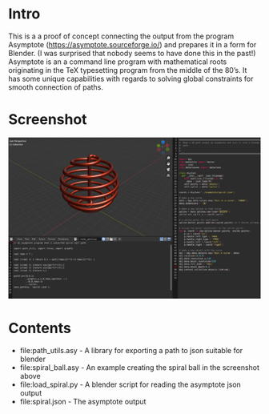 # Intro

This is a a proof of concept connecting the output from the program Asymptote
(https://asymptote.sourceforge.io/) and prepares it in a form for Blender. (I
was surprised that nobody seems to have done this in the past!) Asymptote is an
a command line program with mathematical roots originating in the TeX
typesetting program from the middle of the 80’s. It has some unique
capabilities with regards to solving global constraints for smooth connection
of paths.

# Screenshot

![Asymptote to Blender](./asymptote-to-blender.jpeg)

# Contents

- file:path_utils.asy - A library for exporting a path to json suitable for blender
- file:spiral_ball.asy - An example creating the spiral ball in the screenshot above
- file:load_spiral.py - A blender script for reading the asymptote json output
- file:spiral.json - The asymptote output

